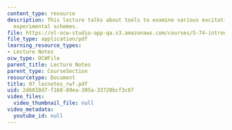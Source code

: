 ```yaml
---
content_type: resource
description: This lecture talks about tools to examine various excitation/detection
  experimental schemes.
file: https://ol-ocw-studio-app-qa.s3.amazonaws.com/courses/5-74-introductory-quantum-mechanics-ii-spring-2004/2d6818d7f16889ea305a33720bcf3c67_07_lecnotes_rwf.pdf
file_type: application/pdf
learning_resource_types:
- Lecture Notes
ocw_type: OCWFile
parent_title: Lecture Notes
parent_type: CourseSection
resourcetype: Document
title: 07_lecnotes_rwf.pdf
uid: 2d6818d7-f168-89ea-305a-33720bcf3c67
video_files:
  video_thumbnail_file: null
video_metadata:
  youtube_id: null
---
```

